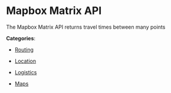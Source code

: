 # Mapbox Matrix API


The Mapbox Matrix API returns travel times between many points



**Categories**:

- [Routing](https://github.com/apis-list/apis-list#routing)

- [Location](https://github.com/apis-list/apis-list#location)

- [Logistics](https://github.com/apis-list/apis-list#logistics)

- [Maps](https://github.com/apis-list/apis-list#maps)




